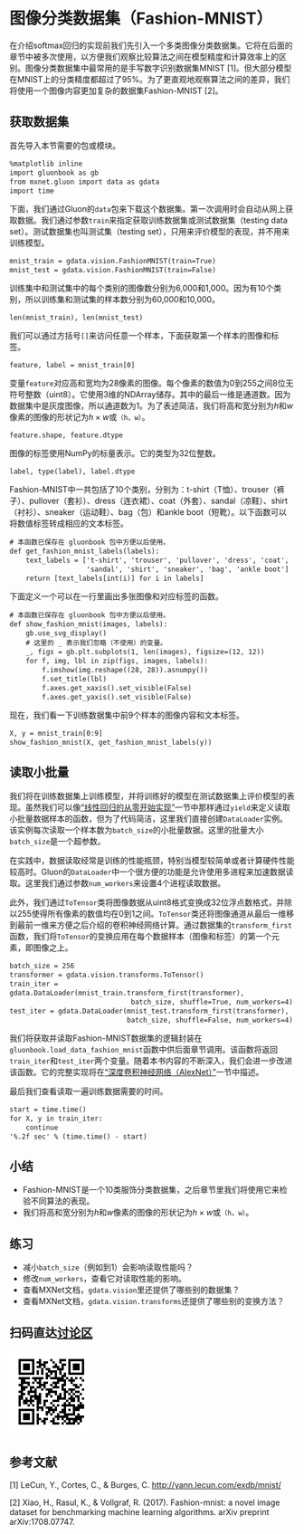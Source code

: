 # 图像分类数据集（Fashion-MNIST）

在介绍softmax回归的实现前我们先引入一个多类图像分类数据集。它将在后面的章节中被多次使用，以方便我们观察比较算法之间在模型精度和计算效率上的区别。图像分类数据集中最常用的是手写数字识别数据集MNIST [1]。但大部分模型在MNIST上的分类精度都超过了95%。为了更直观地观察算法之间的差异，我们将使用一个图像内容更加复杂的数据集Fashion-MNIST [2]。

## 获取数据集

首先导入本节需要的包或模块。

```{.python .input}
%matplotlib inline
import gluonbook as gb
from mxnet.gluon import data as gdata
import time
```

下面，我们通过Gluon的`data`包来下载这个数据集。第一次调用时会自动从网上获取数据。我们通过参数`train`来指定获取训练数据集或测试数据集（testing data set）。测试数据集也叫测试集（testing set），只用来评价模型的表现，并不用来训练模型。

```{.python .input  n=23}
mnist_train = gdata.vision.FashionMNIST(train=True)
mnist_test = gdata.vision.FashionMNIST(train=False)
```

训练集中和测试集中的每个类别的图像数分别为6,000和1,000。因为有10个类别，所以训练集和测试集的样本数分别为60,000和10,000。

```{.python .input}
len(mnist_train), len(mnist_test)
```

我们可以通过方括号`[]`来访问任意一个样本，下面获取第一个样本的图像和标签。

```{.python .input  n=24}
feature, label = mnist_train[0]
```

变量`feature`对应高和宽均为28像素的图像。每个像素的数值为0到255之间8位无符号整数（uint8）。它使用3维的NDArray储存。其中的最后一维是通道数。因为数据集中是灰度图像，所以通道数为1。为了表述简洁，我们将高和宽分别为$h$和$w$像素的图像的形状记为$h \times w$或`（h，w）`。

```{.python .input}
feature.shape, feature.dtype
```

图像的标签使用NumPy的标量表示。它的类型为32位整数。

```{.python .input}
label, type(label), label.dtype
```

Fashion-MNIST中一共包括了10个类别，分别为：t-shirt（T恤）、trouser（裤子）、pullover（套衫）、dress（连衣裙）、coat（外套）、sandal（凉鞋）、shirt（衬衫）、sneaker（运动鞋）、bag（包）和ankle boot（短靴）。以下函数可以将数值标签转成相应的文本标签。

```{.python .input  n=25}
# 本函数已保存在 gluonbook 包中方便以后使用。
def get_fashion_mnist_labels(labels):
    text_labels = ['t-shirt', 'trouser', 'pullover', 'dress', 'coat',
                   'sandal', 'shirt', 'sneaker', 'bag', 'ankle boot']
    return [text_labels[int(i)] for i in labels]
```

下面定义一个可以在一行里画出多张图像和对应标签的函数。

```{.python .input}
# 本函数已保存在 gluonbook 包中方便以后使用。
def show_fashion_mnist(images, labels):
    gb.use_svg_display()
    # 这里的 _ 表示我们忽略（不使用）的变量。
    _, figs = gb.plt.subplots(1, len(images), figsize=(12, 12))
    for f, img, lbl in zip(figs, images, labels):
        f.imshow(img.reshape((28, 28)).asnumpy())
        f.set_title(lbl)
        f.axes.get_xaxis().set_visible(False)
        f.axes.get_yaxis().set_visible(False)
```

现在，我们看一下训练数据集中前9个样本的图像内容和文本标签。

```{.python .input  n=27}
X, y = mnist_train[0:9]
show_fashion_mnist(X, get_fashion_mnist_labels(y))
```

## 读取小批量

我们将在训练数据集上训练模型，并将训练好的模型在测试数据集上评价模型的表现。虽然我们可以像[“线性回归的从零开始实现”](linear-regression-scratch.md)一节中那样通过`yield`来定义读取小批量数据样本的函数，但为了代码简洁，这里我们直接创建`DataLoader`实例。该实例每次读取一个样本数为`batch_size`的小批量数据。这里的批量大小`batch_size`是一个超参数。

在实践中，数据读取经常是训练的性能瓶颈，特别当模型较简单或者计算硬件性能较高时。Gluon的`DataLoader`中一个很方便的功能是允许使用多进程来加速数据读取。这里我们通过参数`num_workers`来设置4个进程读取数据。

此外，我们通过`ToTensor`类将图像数据从uint8格式变换成32位浮点数格式，并除以255使得所有像素的数值均在0到1之间。`ToTensor`类还将图像通道从最后一维移到最前一维来方便之后介绍的卷积神经网络计算。通过数据集的`transform_first`函数，我们将`ToTensor`的变换应用在每个数据样本（图像和标签）的第一个元素，即图像之上。

```{.python .input  n=28}
batch_size = 256
transformer = gdata.vision.transforms.ToTensor()
train_iter = gdata.DataLoader(mnist_train.transform_first(transformer),
                              batch_size, shuffle=True, num_workers=4)
test_iter = gdata.DataLoader(mnist_test.transform_first(transformer),
                             batch_size, shuffle=False, num_workers=4)
```

我们将获取并读取Fashion-MNIST数据集的逻辑封装在`gluonbook.load_data_fashion_mnist`函数中供后面章节调用。该函数将返回`train_iter`和`test_iter`两个变量。随着本书内容的不断深入，我们会进一步改进该函数。它的完整实现将在[“深度卷积神经网络（AlexNet）”](../chapter_convolutional-neural-networks/alexnet.md)一节中描述。

最后我们查看读取一遍训练数据需要的时间。

```{.python .input}
start = time.time()
for X, y in train_iter:
    continue
'%.2f sec' % (time.time() - start)
```

## 小结

* Fashion-MNIST是一个10类服饰分类数据集，之后章节里我们将使用它来检验不同算法的表现。
* 我们将高和宽分别为$h$和$w$像素的图像的形状记为$h \times w$或`（h，w）`。

## 练习

* 减小`batch_size`（例如到1）会影响读取性能吗？
* 修改`num_workers`，查看它对读取性能的影响。
* 查看MXNet文档，`gdata.vision`里还提供了哪些别的数据集？
* 查看MXNet文档，`gdata.vision.transforms`还提供了哪些别的变换方法？


## 扫码直达[讨论区](https://discuss.gluon.ai/t/topic/7760)

![](../img/qr_fashion-mnist.svg)


## 参考文献

[1] LeCun, Y., Cortes, C., & Burges, C. http://yann.lecun.com/exdb/mnist/

[2] Xiao, H., Rasul, K., & Vollgraf, R. (2017). Fashion-mnist: a novel image dataset for benchmarking machine learning algorithms. arXiv preprint arXiv:1708.07747.
